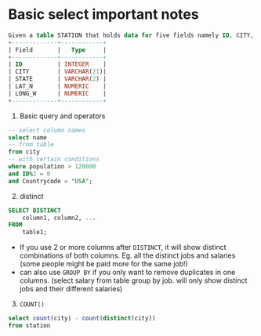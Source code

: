 # Basic select important notes

``` sql
Given a table STATION that holds data for five fields namely ID, CITY, STATE, NORTHERN LATITUDE and WESTERN LONGITUDE.
+-------------+------------+
| Field       |   Type     |
+-------------+------------+
| ID          | INTEGER    |
| CITY        | VARCHAR(21)|
| STATE       | VARCHAR(2) |
| LAT_N       | NUMERIC    |
| LONG_W      | NUMERIC    |
+-------------+------------+
```

1. Basic query and operators
```sql
-- select column names
select name 
-- from table
from city 
-- with certain conditions
where population > 120000 
and ID%2 = 0
and Countrycode = "USA";
```

2. distinct
```sql
SELECT DISTINCT
    column1, column2, ...
FROM
    table1;
```
- If you use 2 or more columns after `DISTINCT`, it will show distinct combinations of both columns. Eg. all the distinct jobs and salaries (some people might be paid more for the same job!)
- can also use `GROUP BY` if you only want to remove duplicates in one columns. (select salary from table group by job. will only show distinct jobs and their different salaries) 

3. `COUNT()`
```sql
select count(city) - count(distinct(city))
from station
```
